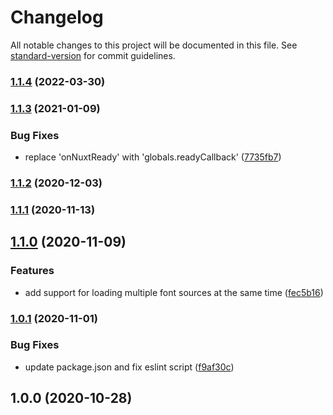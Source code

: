 # Changelog

All notable changes to this project will be documented in this file. See [standard-version](https://github.com/conventional-changelog/standard-version) for commit guidelines.

### [1.1.4](https://github.com/ivodolenc/nuxt-font-loader/compare/v1.1.3...v1.1.4) (2022-03-30)

### [1.1.3](https://github.com/ivodolenc/nuxt-font-loader/compare/v1.1.2...v1.1.3) (2021-01-09)


### Bug Fixes

* replace 'onNuxtReady' with 'globals.readyCallback' ([7735fb7](https://github.com/ivodolenc/nuxt-font-loader/commit/7735fb7cb89983897f9c9ab81e54f49308c77e28))

### [1.1.2](https://github.com/ivodolenc/nuxt-font-loader/compare/v1.1.1...v1.1.2) (2020-12-03)

### [1.1.1](https://github.com/ivodolenc/nuxt-font-loader/compare/v1.1.0...v1.1.1) (2020-11-13)

## [1.1.0](https://github.com/ivodolenc/nuxt-font-loader/compare/v1.0.1...v1.1.0) (2020-11-09)


### Features

* add support for loading multiple font sources at the same time ([fec5b16](https://github.com/ivodolenc/nuxt-font-loader/commit/fec5b168a6e16fbcfaba2361d36076f46652c342))

### [1.0.1](https://github.com/ivodolenc/nuxt-font-loader/compare/v1.0.0...v1.0.1) (2020-11-01)


### Bug Fixes

* update package.json and fix eslint script ([f9af30c](https://github.com/ivodolenc/nuxt-font-loader/commit/f9af30c042bcf129351048f7901e407dadc42ab4))

## 1.0.0 (2020-10-28)
